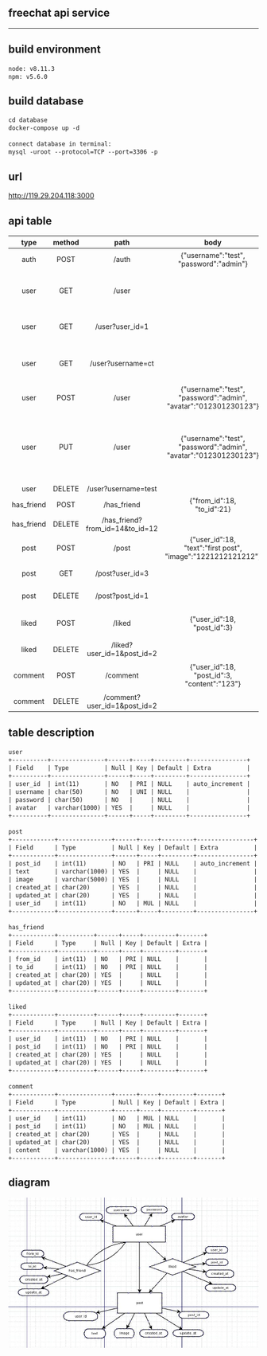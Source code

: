 ## freechat api service
---

## build environment
```
node: v8.11.3
npm: v5.6.0
```

## build database
```
cd database
docker-compose up -d

connect database in terminal:
mysql -uroot --protocol=TCP --port=3306 -p
```

## url

http://119.29.204.118:3000

## api table

|type| method|path|body|meaning|
|:-:|:-:|:-:|:-:|:-:|
|auth|POST|/auth|{"username":"test",<br>"password":"admin"}|登录(返回基本信息)|
|user|GET|/user||获取user表所有信息(without password)|
|user|GET|/user?user_id=1||获取指定id的user信息|
|user|GET|/user?username=ct||获取指定username的user信息|
|user|POST|/user|{"username":"test",<br>"password":"admin",<br>"avatar":"012301230123"}|新建用户|
|user|PUT|/user|{"username":"test",<br>"password":"admin",<br>"avatar":"012301230123"}|更新用户用户信息<br>(除了username不能更改，其余进行替换)|
|user|DELETE|/user?username=test||删除用户|
|has_friend|POST|/has_friend|{"from_id":18,<br>"to_id":21}|交友|
|has_friend|DELETE|/has_friend?from_id=14&to_id=12||绝交|
|post|POST|/post|{"user_id":18,<br>"text":"first post",<br>"image":"1221212121212"}|发动态|
|post|GET|/post?user_id=3||查看已关注的用户动态|
|post|DELETE|/post?post_id=1||删除自己的动态|
|liked|POST|/liked|{"user_id":18,<br>"post_id":3}|点赞(只能赞自己关注的用户)|
|liked|DELETE|/liked?user_id=1&post_id=2||取消点赞|
|comment|POST|/comment|{"user_id":18,<br>"post_id":3,<br>"content":"123"}|评论(只能评论自己关注的用户)|
|comment|DELETE|/comment?user_id=1&post_id=2||删除评论|

## table description

```
user
+----------+---------------+------+-----+---------+----------------+
| Field    | Type          | Null | Key | Default | Extra          |
+----------+---------------+------+-----+---------+----------------+
| user_id  | int(11)       | NO   | PRI | NULL    | auto_increment |
| username | char(50)      | NO   | UNI | NULL    |                |
| password | char(50)      | NO   |     | NULL    |                |
| avatar   | varchar(1000) | YES  |     | NULL    |                |
+----------+---------------+------+-----+---------+----------------+

post
+------------+---------------+------+-----+---------+----------------+
| Field      | Type          | Null | Key | Default | Extra          |
+------------+---------------+------+-----+---------+----------------+
| post_id    | int(11)       | NO   | PRI | NULL    | auto_increment |
| text       | varchar(1000) | YES  |     | NULL    |                |
| image      | varchar(5000) | YES  |     | NULL    |                |
| created_at | char(20)      | YES  |     | NULL    |                |
| updated_at | char(20)      | YES  |     | NULL    |                |
| user_id    | int(11)       | NO   | MUL | NULL    |                |
+------------+---------------+------+-----+---------+----------------+

has_friend
+------------+----------+------+-----+---------+-------+
| Field      | Type     | Null | Key | Default | Extra |
+------------+----------+------+-----+---------+-------+
| from_id    | int(11)  | NO   | PRI | NULL    |       |
| to_id      | int(11)  | NO   | PRI | NULL    |       |
| created_at | char(20) | YES  |     | NULL    |       |
| updated_at | char(20) | YES  |     | NULL    |       |
+------------+----------+------+-----+---------+-------+

liked 
+------------+----------+------+-----+---------+-------+
| Field      | Type     | Null | Key | Default | Extra |
+------------+----------+------+-----+---------+-------+
| user_id    | int(11)  | NO   | PRI | NULL    |       |
| post_id    | int(11)  | NO   | PRI | NULL    |       |
| created_at | char(20) | YES  |     | NULL    |       |
| updated_at | char(20) | YES  |     | NULL    |       |
+------------+----------+------+-----+---------+-------+

comment
+------------+---------------+------+-----+---------+-------+
| Field      | Type          | Null | Key | Default | Extra |
+------------+---------------+------+-----+---------+-------+
| user_id    | int(11)       | NO   | MUL | NULL    |       |
| post_id    | int(11)       | NO   | MUL | NULL    |       |
| created_at | char(20)      | YES  |     | NULL    |       |
| updated_at | char(20)      | YES  |     | NULL    |       |
| content    | varchar(1000) | YES  |     | NULL    |       |
+------------+---------------+------+-----+---------+-------+
```

## diagram

![1.jpg](image/1.jpg)